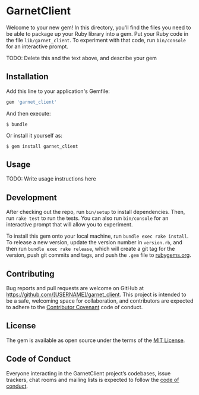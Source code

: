 # GarnetClient

Welcome to your new gem! In this directory, you'll find the files you need to be able to package up your Ruby library into a gem. Put your Ruby code in the file `lib/garnet_client`. To experiment with that code, run `bin/console` for an interactive prompt.

TODO: Delete this and the text above, and describe your gem

## Installation

Add this line to your application's Gemfile:

```ruby
gem 'garnet_client'
```

And then execute:

    $ bundle

Or install it yourself as:

    $ gem install garnet_client

## Usage

TODO: Write usage instructions here

## Development

After checking out the repo, run `bin/setup` to install dependencies. Then, run `rake test` to run the tests. You can also run `bin/console` for an interactive prompt that will allow you to experiment.

To install this gem onto your local machine, run `bundle exec rake install`. To release a new version, update the version number in `version.rb`, and then run `bundle exec rake release`, which will create a git tag for the version, push git commits and tags, and push the `.gem` file to [rubygems.org](https://rubygems.org).

## Contributing

Bug reports and pull requests are welcome on GitHub at https://github.com/[USERNAME]/garnet_client. This project is intended to be a safe, welcoming space for collaboration, and contributors are expected to adhere to the [Contributor Covenant](http://contributor-covenant.org) code of conduct.

## License

The gem is available as open source under the terms of the [MIT License](http://opensource.org/licenses/MIT).

## Code of Conduct

Everyone interacting in the GarnetClient project’s codebases, issue trackers, chat rooms and mailing lists is expected to follow the [code of conduct](https://github.com/[USERNAME]/garnet_client/blob/master/CODE_OF_CONDUCT.md).
